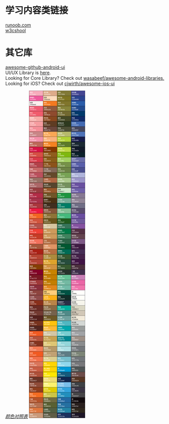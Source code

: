 # 学习内容类链接
[runoob.com](https://www.runoob.com/)   
[w3cshool](https://www.w3cschool.cn/)

# 其它库
[awesome-github-android-ui](https://github.com/opendigg/awesome-github-android-ui)    
UI/UX Library is [here](https://github.com/wasabeef/awesome-android-ui).     
Looking for Core Library? Check out [wasabeef/awesome-android-libraries.](https://github.com/wasabeef/awesome-android-libraries)     
Looking for iOS? Check out [cjwirth/awesome-ios-ui](https://github.com/cjwirth/awesome-ios-ui)    



[*颜色对照表*](https://www.zcool.com.cn/work/ZMTkzNTM2NTY=.html?switchPage=on)
![颜色对照表](/screenshot/1280w_1l_0o_100sh.png)

